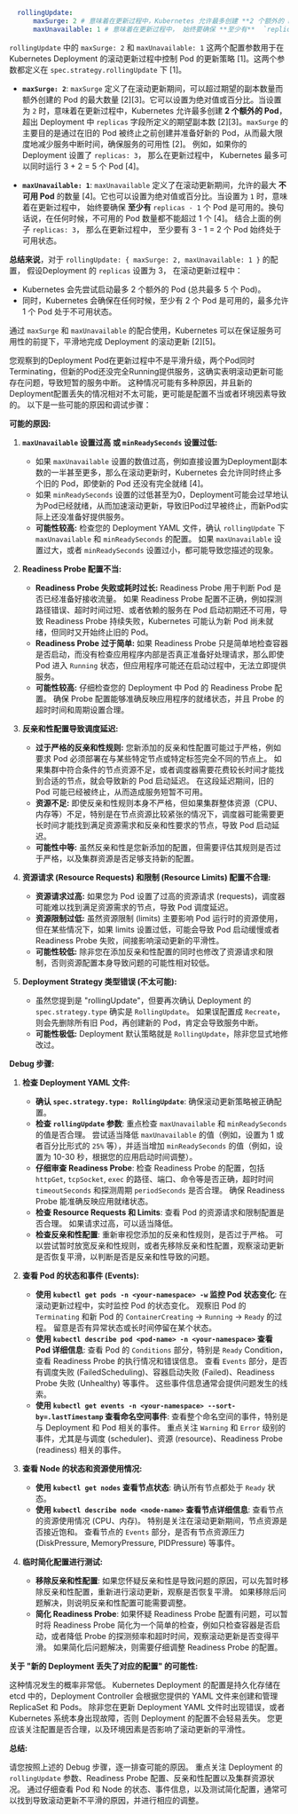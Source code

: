 
```yaml
  rollingUpdate:
      maxSurge: 2 # 意味着在更新过程中，Kubernetes 允许最多创建 **2 个额外的 Pod**
      maxUnavailable: 1 # 意味着在更新过程中， 始终要确保 **至少有**  `replicas - 1` 个 Pod 是可用的
```


`rollingUpdate` 中的 `maxSurge: 2` 和 `maxUnavailable: 1` 这两个配置参数用于在 Kubernetes Deployment 的滚动更新过程中控制 Pod 的更新策略 [1]。这两个参数都定义在 `spec.strategy.rollingUpdate` 下 [1]。

*   **`maxSurge: 2`**:  `maxSurge` 定义了在滚动更新期间，可以超过期望的副本数量而额外创建的 Pod 的最大数量 [2][3]。它可以设置为绝对值或百分比。当设置为 `2` 时，意味着在更新过程中，Kubernetes 允许最多创建 **2 个额外的 Pod**，超出 Deployment 中 `replicas` 字段所定义的期望副本数 [2][3]。`maxSurge` 的主要目的是通过在旧的 Pod 被终止之前创建并准备好新的 Pod，从而最大限度地减少服务中断时间，确保服务的可用性 [2]。 例如，如果你的 Deployment 设置了 `replicas: 3`， 那么在更新过程中， Kubernetes 最多可以同时运行 3 + 2 = 5 个 Pod [4]。

*   **`maxUnavailable: 1`**: `maxUnavailable` 定义了在滚动更新期间，允许的最大 **不可用 Pod** 的数量 [4]。它也可以设置为绝对值或百分比。当设置为 `1` 时，意味着在更新过程中， 始终要确保 **至少有**  `replicas - 1` 个 Pod 是可用的。换句话说，在任何时候，不可用的 Pod 数量都不能超过 1 个 [4]。 结合上面的例子 `replicas: 3`， 那么在更新过程中， 至少要有 3 - 1 = 2 个 Pod 始终处于可用状态。

**总结来说**，对于 `rollingUpdate: { maxSurge: 2, maxUnavailable: 1 }` 的配置， 假设Deployment 的 `replicas` 设置为 3，  在滚动更新过程中：

*   Kubernetes 会先尝试启动最多 2 个额外的 Pod (总共最多 5 个 Pod)。
*   同时，Kubernetes 会确保在任何时候，至少有 2 个 Pod 是可用的，最多允许 1 个 Pod 处于不可用状态。

通过 `maxSurge` 和 `maxUnavailable` 的配合使用，Kubernetes 可以在保证服务可用性的前提下，平滑地完成 Deployment 的滚动更新 [2][5]。



您观察到的Deployment Pod在更新过程中不是平滑升级，两个Pod同时Terminating，但新的Pod还没完全Running提供服务，这确实表明滚动更新可能存在问题，导致短暂的服务中断。 这种情况可能有多种原因，并且新的Deployment配置丢失的情况相对不太可能，更可能是配置不当或者环境因素导致的。  以下是一些可能的原因和调试步骤：

**可能的原因:**

1.  **`maxUnavailable` 设置过高 或 `minReadySeconds` 设置过低:**
    *   如果 `maxUnavailable` 设置的数值过高，例如直接设置为Deployment副本数的一半甚至更多，那么在滚动更新时，Kubernetes 会允许同时终止多个旧的 Pod，即使新的 Pod 还没有完全就绪 [4]。
    *   如果 `minReadySeconds` 设置的过低甚至为0，Deployment可能会过早地认为Pod已经就绪，从而加速滚动更新，导致旧Pod过早被终止，而新Pod实际上还没准备好提供服务。
    *   **可能性较高:**  检查您的 Deployment YAML 文件，确认 `rollingUpdate` 下 `maxUnavailable` 和 `minReadySeconds` 的配置。 如果 `maxUnavailable` 设置过大，或者 `minReadySeconds` 设置过小，都可能导致您描述的现象。

2.  **Readiness Probe 配置不当:**
    *   **Readiness Probe 失败或耗时过长:**  Readiness Probe 用于判断 Pod 是否已经准备好接收流量。 如果 Readiness Probe 配置不正确，例如探测路径错误、超时时间过短、或者依赖的服务在 Pod 启动初期还不可用，导致 Readiness Probe 持续失败，Kubernetes 可能认为新 Pod 尚未就绪，但同时又开始终止旧的 Pod。
    *   **Readiness Probe 过于简单:**  如果 Readiness Probe 只是简单地检查容器是否启动，而没有检查应用程序内部是否真正准备好处理请求，那么即使 Pod 进入 `Running` 状态，但应用程序可能还在启动过程中，无法立即提供服务。
    *   **可能性较高:**  仔细检查您的 Deployment 中 Pod 的 Readiness Probe 配置。 确保 Probe 配置能够准确反映应用程序的就绪状态，并且 Probe 的超时时间和周期设置合理。

3.  **反亲和性配置导致调度延迟:**
    *   **过于严格的反亲和性规则:**  您新添加的反亲和性配置可能过于严格，例如要求 Pod 必须部署在与某些特定节点或特定标签完全不同的节点上。 如果集群中符合条件的节点资源不足，或者调度器需要花费较长时间才能找到合适的节点，就会导致新的 Pod 启动延迟。 在这段延迟期间，旧的 Pod 可能已经被终止，从而造成服务短暂不可用。
    *   **资源不足:**  即使反亲和性规则本身不严格，但如果集群整体资源（CPU、内存等）不足，特别是在节点资源比较紧张的情况下，调度器可能需要更长时间才能找到满足资源需求和反亲和性要求的节点，导致 Pod 启动延迟。
    *   **可能性中等:**  虽然反亲和性是您新添加的配置，但需要评估其规则是否过于严格，以及集群资源是否足够支持新的配置。

4.  **资源请求 (Resource Requests) 和限制 (Resource Limits) 配置不合理:**
    *   **资源请求过高:** 如果您为 Pod 设置了过高的资源请求 (requests)，调度器可能难以找到满足资源需求的节点，导致 Pod 调度延迟。
    *   **资源限制过低:**  虽然资源限制 (limits) 主要影响 Pod 运行时的资源使用，但在某些情况下，如果 limits 设置过低，可能会导致 Pod 启动缓慢或者 Readiness Probe 失败，间接影响滚动更新的平滑性。
    *   **可能性较低:**  除非您在添加反亲和性配置的同时也修改了资源请求和限制，否则资源配置本身导致问题的可能性相对较低。

5.  **Deployment Strategy 类型错误 (不太可能):**
    *   虽然您提到是 "rollingUpdate"，但要再次确认 Deployment 的 `spec.strategy.type` 确实是 `RollingUpdate`。  如果误配置成 `Recreate`，则会先删除所有旧 Pod，再创建新的 Pod，肯定会导致服务中断。
    *   **可能性极低:**  Deployment 默认策略就是 `RollingUpdate`，除非您显式地修改过。

**Debug 步骤:**

1.  **检查 Deployment YAML 文件:**
    *   **确认 `spec.strategy.type: RollingUpdate`**:  确保滚动更新策略被正确配置。
    *   **检查 `rollingUpdate` 参数**:  重点检查 `maxUnavailable` 和 `minReadySeconds` 的值是否合理。 尝试适当降低 `maxUnavailable` 的值（例如，设置为 1 或者百分比形式的 `25%` 等），并适当增加 `minReadySeconds` 的值（例如，设置为 10-30 秒，根据您的应用启动时间调整）。
    *   **仔细审查 Readiness Probe**:  检查 Readiness Probe 的配置，包括 `httpGet`, `tcpSocket`, `exec` 的路径、端口、命令等是否正确，超时时间 `timeoutSeconds` 和探测周期 `periodSeconds` 是否合理。 确保 Readiness Probe 能准确反映应用就绪状态。
    *   **检查 Resource Requests 和 Limits**:  查看 Pod 的资源请求和限制配置是否合理。 如果请求过高，可以适当降低。
    *   **检查反亲和性配置**:  重新审视您添加的反亲和性规则，是否过于严格。  可以尝试暂时放宽反亲和性规则，或者先移除反亲和性配置，观察滚动更新是否恢复平滑，以判断是否是反亲和性导致的问题。

2.  **查看 Pod 的状态和事件 (Events):**
    *   **使用 `kubectl get pods -n <your-namespace> -w` 监控 Pod 状态变化**:  在滚动更新过程中，实时监控 Pod 的状态变化。 观察旧 Pod 的 `Terminating` 和新 Pod 的 `ContainerCreating` -> `Running` -> `Ready` 的过程。  留意是否有异常状态或长时间停留在某个状态。
    *   **使用 `kubectl describe pod <pod-name> -n <your-namespace>` 查看 Pod 详细信息**:  查看 Pod 的 `Conditions` 部分，特别是 `Ready` Condition，查看 Readiness Probe 的执行情况和错误信息。  查看 `Events` 部分，是否有调度失败 (FailedScheduling)、容器启动失败 (Failed)、Readiness Probe 失败 (Unhealthy) 等事件。  这些事件信息通常会提供问题发生的线索。
    *   **使用 `kubectl get events -n <your-namespace> --sort-by=.lastTimestamp` 查看命名空间事件**:  查看整个命名空间的事件，特别是与 Deployment 和 Pod 相关的事件。  重点关注 `Warning` 和 `Error` 级别的事件，尤其是与调度 (scheduler)、资源 (resource)、Readiness Probe (readiness) 相关的事件。

3.  **查看 Node 的状态和资源使用情况:**
    *   **使用 `kubectl get nodes` 查看节点状态**:  确认所有节点都处于 `Ready` 状态。
    *   **使用 `kubectl describe node <node-name>` 查看节点详细信息**:  查看节点的资源使用情况 (CPU、内存)。  特别是关注在滚动更新期间，节点资源是否接近饱和。  查看节点的 `Events` 部分，是否有节点资源压力 (DiskPressure, MemoryPressure, PIDPressure) 等事件。

4.  **临时简化配置进行测试:**
    *   **移除反亲和性配置**:  如果您怀疑反亲和性是导致问题的原因，可以先暂时移除反亲和性配置，重新进行滚动更新，观察是否恢复平滑。 如果移除后问题解决，则说明反亲和性配置可能需要调整。
    *   **简化 Readiness Probe**:  如果怀疑 Readiness Probe 配置有问题，可以暂时将 Readiness Probe 简化为一个简单的检查，例如只检查容器是否启动，或者降低 Probe 的探测频率和超时时间，观察滚动更新是否变得平滑。  如果简化后问题解决，则需要仔细调整 Readiness Probe 的配置。

**关于 "新的 Deployment 丢失了对应的配置" 的可能性:**

这种情况发生的概率非常低。 Kubernetes Deployment 的配置是持久化存储在 etcd 中的，Deployment Controller 会根据您提供的 YAML 文件来创建和管理 ReplicaSet 和 Pods。  除非您在更新 Deployment YAML 文件时出现错误，或者 Kubernetes 系统本身出现故障，否则 Deployment 的配置不会轻易丢失。 您更应该关注配置是否合理，以及环境因素是否影响了滚动更新的平滑性。

**总结:**

请您按照上述的 Debug 步骤，逐一排查可能的原因。  重点关注 Deployment 的 `rollingUpdate` 参数、Readiness Probe 配置、反亲和性配置以及集群资源状况。  通过仔细查看 Pod 和 Node 的状态、事件信息，以及测试简化配置，通常可以找到导致滚动更新不平滑的原因，并进行相应的调整。